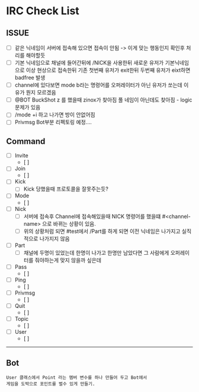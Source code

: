 # IRC Check List

## ISSUE
- [ ] 같은 닉네임이 서버에 접속해 있으면 접속이 안됨 -> 이게 맞는 행동인지 확인후 처리를 해야할듯
- [ ] 기본 닉네임으로 채널에 들어간뒤에 /NICK을 사용한뒤 새로운 유저가 기본닉네임으로 이상 현상으로 접속한뒤 기존 첫번째 유저가 exit한뒤 두번째 유저가 eixt하면 badfree 발생
- [ ] channel에 있다보면 mode b라는 명령어를 오퍼레이터가 아닌 유저가 쏘는데 이유가 뭔지 모르겠음
- [ ] @BOT BuckShot z 를 했을때 zinox가 찾아짐 풀 네임이 아닌데도 찾아짐 - logic 문제가 있음
- [ ] /mode +i 하고 나가면 방이 안없어짐
- [ ] Privmsg Bot부분 리펙토링 예정....
## Command
- [ ] Invite
	- [ ]
- [ ] Join
	- [ ]
- [ ] Kick
	- [ ] Kick 당했을때 프로토콜을 잘못주는듯?
- [ ] Mode
	- [ ]
- [ ] Nick
	- [ ] 서버에 접속후 Channel에 접속해있을때 NICK 명령어를 했을떄 #\<channel-name> 으로 바뀌는 상황이 있음.
	- [ ] 위의 상황처럼 되면 #test에서 /Part를 하게 되면 이전 닉네임은 나가지고 실직적으로 나가지지 않음
- [ ] Part
	- [ ] 채널에 두명이 있었는데 한명이 나가고 한명만 남았다면 그 사람에게 오퍼레이터를 줘야하는게 맞지 않을까 싶은데
- [ ] Pass
	- [ ]
- [ ] Ping
	- [ ]
- [ ] Privmsg
	- [ ]
- [ ] Quit
	- [ ]
- [ ] Topic
	- [ ]
- [ ] User
	- [ ]
___
## Bot
	User 클래스에서 Point 라는 멤버 변수를 하나 만들어 두고 Bot에서
	게임을 도박으로 포인트를 벌수 있게 만들기.

